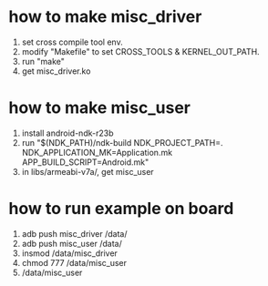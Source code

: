 # how to make misc_driver
1. set cross compile tool env.
2. modify "Makefile" to set CROSS_TOOLS & KERNEL_OUT_PATH.
3. run "make"
4. get misc_driver.ko

# how to make misc_user
1. install android-ndk-r23b
2. run "$(NDK_PATH)/ndk-build NDK_PROJECT_PATH=. NDK_APPLICATION_MK=Application.mk APP_BUILD_SCRIPT=Android.mk"
3. in libs/armeabi-v7a/, get misc_user

# how to run example on board
1. adb push misc_driver /data/
2. adb push misc_user /data/
3. insmod /data/misc_driver
4. chmod 777  /data/misc_user
5. /data/misc_user 
